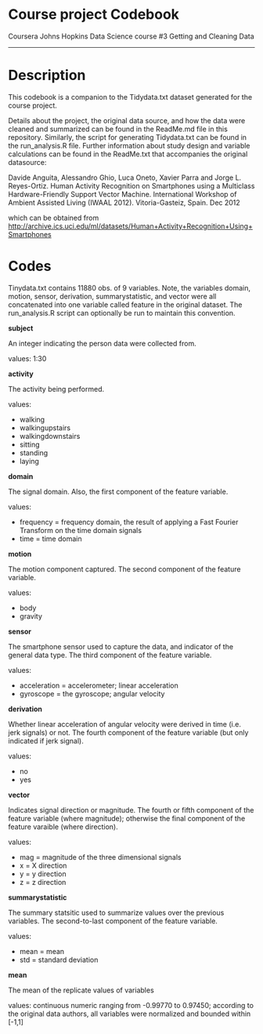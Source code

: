 Course project Codebook
========================================================
Coursera Johns Hopkins Data Science course #3 Getting and Cleaning Data
________________________________________________________

# Description
This codebook is a companion to the Tidydata.txt dataset generated for the course project. 

Details about the project, the original data source, and how the data were cleaned and summarized can be found in the ReadMe.md file in this repository. Similarly, the script for generating Tidydata.txt can be found in the run_analysis.R file. Further information about study design and variable calculations can be found in the ReadMe.txt that accompanies the original datasource:  

Davide Anguita, Alessandro Ghio, Luca Oneto, Xavier Parra and Jorge L. Reyes-Ortiz. Human Activity Recognition on Smartphones using a Multiclass Hardware-Friendly Support Vector Machine. International Workshop of Ambient Assisted Living (IWAAL 2012). Vitoria-Gasteiz, Spain. Dec 2012  

which can be obtained from http://archive.ics.uci.edu/ml/datasets/Human+Activity+Recognition+Using+Smartphones 

# Codes
Tinydata.txt contains 11880 obs. of  9 variables. Note, the variables domain, motion, sensor, derivation, summarystatistic, and vector were all concatenated into one variable called feature in the original dataset. The run_analysis.R script can optionally be run to maintain this convention.  

**subject**        

An integer indicating the person data were collected from.  
    
values: 1:30  
    
**activity**  

The activity being performed.  
    
values:  
* walking  
* walkingupstairs   
* walkingdownstairs 
* sitting          
* standing 
* laying  
        
**domain**  

The signal domain. Also, the first component of the feature variable.  
    
values:  
* frequency = frequency domain, the result of applying a Fast Fourier Transform on the time domain signals  
* time = time domain  
        
**motion**  

The motion component captured. The second component of the feature variable.  
    
values:  
* body  
* gravity    
        
**sensor**  

The smartphone sensor used to capture the data, and indicator of the general data type. The third component of the feature variable.  
    
values:  
* acceleration = accelerometer; linear acceleration  
* gyroscope = the gyroscope; angular velocity  
        
**derivation**  

Whether linear acceleration of angular velocity were derived in time (i.e. jerk signals) or not. The fourth component of the feature variable (but only indicated if jerk signal).  
    
values:  
* no  
* yes   
        
**vector**  

Indicates signal direction or magnitude. The fourth or fifth component of the feature variable (where magnitude); otherwise the final component of the feature varaible (where direction).  
    
values:  
* mag = magnitude of the three dimensional signals  
* x = X direction  
* y = y direction  
* z = z direction  

**summarystatistic**  

The summary statsitic used to summarize values over the previous variables. The second-to-last component of the feature variable.  
    
values:  
* mean = mean  
* std = standard deviation  

**mean**        

The mean of the replicate values of variables  
    
values: continuous numeric ranging from -0.99770 to 0.97450; according to the original data authors, all variables were normalized and bounded within [-1,1]
    
